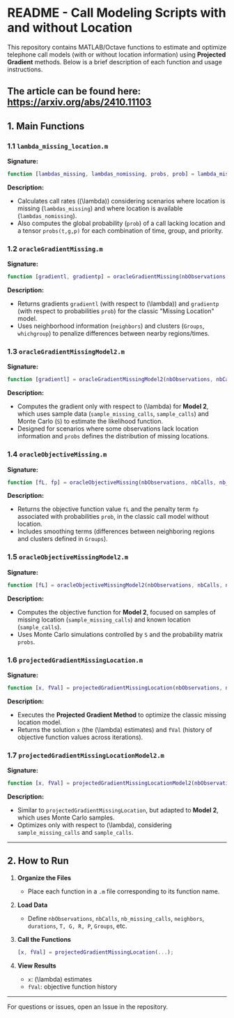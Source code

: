 # README - Call Modeling Scripts with and without Location

This repository contains MATLAB/Octave functions to estimate and optimize telephone call models (with or without location information) using **Projected Gradient** methods. Below is a brief description of each function and usage instructions.

The article can be found here: https://arxiv.org/abs/2410.11103
---

## 1. Main Functions

### 1.1 `lambda_missing_location.m`
**Signature:**
```matlab
function [lambdas_missing, lambdas_nomissing, probs, prob] = lambda_missing_location(T, G, R, P, nbCalls, nbObservations, nb_missing_calls, durations)
```
**Description:**  
- Calculates call rates (\(\lambda\)) considering scenarios where location is missing (`lambdas_missing`) and where location is available (`lambdas_nomissing`).  
- Also computes the global probability (`prob`) of a call lacking location and a tensor `probs(t,g,p)` for each combination of time, group, and priority.

### 1.2 `oracleGradientMissing.m`
**Signature:**
```matlab
function [gradientl, gradientp] = oracleGradientMissing(nbObservations, nbCalls, nb_missing_calls, neighbors, lambda, prob, G, T, R, P, alpha, durations, Groups, whichgroup, weight)
```
**Description:**  
- Returns gradients `gradientl` (with respect to \(\lambda\)) and `gradientp` (with respect to probabilities `prob`) for the classic "Missing Location" model.  
- Uses neighborhood information (`neighbors`) and clusters (`Groups`, `whichgroup`) to penalize differences between nearby regions/times.

### 1.3 `oracleGradientMissingModel2.m`
**Signature:**
```matlab
function [gradientl] = oracleGradientMissingModel2(nbObservations, nbCalls, nb_missing_calls, neighbors, lambda, G, T, R, P, alpha, durations, S, probs, sample_missing_calls, sample_calls)
```
**Description:**  
- Computes the gradient only with respect to \(\lambda\) for **Model 2**, which uses sample data (`sample_missing_calls`, `sample_calls`) and Monte Carlo (`S`) to estimate the likelihood function.  
- Designed for scenarios where some observations lack location information and `probs` defines the distribution of missing locations.

### 1.4 `oracleObjectiveMissing.m`
**Signature:**
```matlab
function [fL, fp] = oracleObjectiveMissing(nbObservations, nbCalls, nb_missing_calls, neighbors, lambda, prob, T, R, P, G, alpha, durations, Groups, whichgroup, weight)
```
**Description:**  
- Returns the objective function value `fL` and the penalty term `fp` associated with probabilities `prob`, in the classic call model without location.  
- Includes smoothing terms (differences between neighboring regions and clusters defined in `Groups`).

### 1.5 `oracleObjectiveMissingModel2.m`
**Signature:**
```matlab
function [fL] = oracleObjectiveMissingModel2(nbObservations, nbCalls, nb_missing_calls, neighbors, lambda, T, R, P, G, alpha, durations, S, probs, sample_missing_calls, sample_calls)
```
**Description:**  
- Computes the objective function for **Model 2**, focused on samples of missing location (`sample_missing_calls`) and known location (`sample_calls`).  
- Uses Monte Carlo simulations controlled by `S` and the probability matrix `probs`.

### 1.6 `projectedGradientMissingLocation.m`
**Signature:**
```matlab
function [x, fVal] = projectedGradientMissingLocation(nbObservations, nbCalls, nb_missing_calls, neighbors, G, T, R, C, sigma, x, prob, iterMax, alpha, epsilon, durations, Groups, whichgroup, weight)
```
**Description:**  
- Executes the **Projected Gradient Method** to optimize the classic missing location model.  
- Returns the solution `x` (the \(\lambda\) estimates) and `fVal` (history of objective function values across iterations).  

### 1.7 `projectedGradientMissingLocationModel2.m`
**Signature:**
```matlab
function [x, fVal] = projectedGradientMissingLocationModel2(nbObservations, nbCalls, nb_missing_calls, neighbors, G, T, R, C, sigma, x, probs, S, iterMax, alpha, epsilon, durations, sample_missing_calls, sample_calls)
```
**Description:**  
- Similar to `projectedGradientMissingLocation`, but adapted to **Model 2**, which uses Monte Carlo samples.  
- Optimizes only with respect to \(\lambda\), considering `sample_missing_calls` and `sample_calls`.

---

## 2. How to Run

1. **Organize the Files**  
   - Place each function in a `.m` file corresponding to its function name.

2. **Load Data**  
   - Define `nbObservations`, `nbCalls`, `nb_missing_calls`, `neighbors`, `durations`, `T, G, R, P`, `Groups`, etc.

3. **Call the Functions**  
   ```matlab
   [x, fVal] = projectedGradientMissingLocation(...);
   ```

4. **View Results**  
   - `x`: \(\lambda\) estimates  
   - `fVal`: objective function history

---

For questions or issues, open an Issue in the repository.

